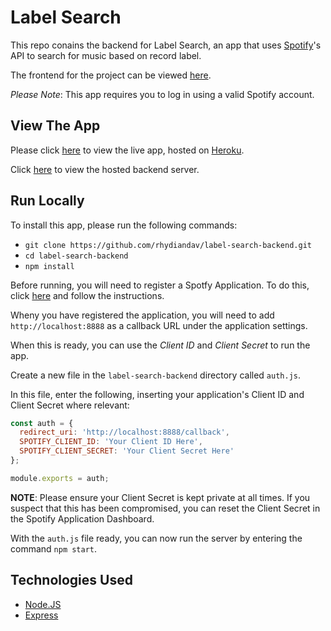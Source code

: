 # Label Search

This repo conains the backend for Label Search, an app that uses [Spotify](https://www.spotify.com/)'s API to search for music based on record label.

The frontend for the project can be viewed [here](https://github.com/rhydiandav/label-search).

_Please Note_: This app requires you to log in using a valid Spotify account.

## View The App

Please click [here](https://label-search.herokuapp.com) to view the live app, hosted on [Heroku](https://www.heroku.com/).

Click [here](https://label-search-backend.herokuapp.com) to view the hosted backend server.

## Run Locally

To install this app, please run the following commands:

- `git clone https://github.com/rhydiandav/label-search-backend.git`
- `cd label-search-backend`
- `npm install`

Before running, you will need to register a Spotfy Application. To do this, click [here](https://developer.spotify.com/my-applications) and follow the instructions.

Wheny you have registered the application, you will need to add `http://localhost:8888` as a callback URL under the application settings.

When this is ready, you can use the _Client ID_ and _Client Secret_ to run the app.

Create a new file in the `label-search-backend` directory called `auth.js`.

In this file, enter the following, inserting your application's Client ID and Client Secret where relevant:

```js
const auth = {
  redirect_uri: 'http://localhost:8888/callback',
  SPOTIFY_CLIENT_ID: 'Your Client ID Here',
  SPOTIFY_CLIENT_SECRET: 'Your Client Secret Here'
};

module.exports = auth;
```

**NOTE**: Please ensure your Client Secret is kept private at all times. If you suspect that this has been compromised, you can reset the Client Secret in the Spotify Application Dashboard.

With the `auth.js` file ready, you can now run the server by entering the command `npm start`.

## Technologies Used

- [Node.JS](https://nodejs.org/)
- [Express](https://expressjs.com/)
